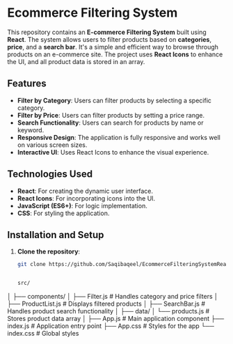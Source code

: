 # Ecommerce Filtering System

This repository contains an **E-commerce Filtering System** built using **React**. The system allows users to filter products based on **categories**, **price**, and a **search bar**. It's a simple and efficient way to browse through products on an e-commerce site. The project uses **React Icons** to enhance the UI, and all product data is stored in an array.

## Features

- **Filter by Category**: Users can filter products by selecting a specific category.
- **Filter by Price**: Users can filter products by setting a price range.
- **Search Functionality**: Users can search for products by name or keyword.
- **Responsive Design**: The application is fully responsive and works well on various screen sizes.
- **Interactive UI**: Uses React Icons to enhance the visual experience.

## Technologies Used

- **React**: For creating the dynamic user interface.
- **React Icons**: For incorporating icons into the UI.
- **JavaScript (ES6+)**: For logic implementation.
- **CSS**: For styling the application.



## Installation and Setup

1. **Clone the repository**:
   ```bash
   git clone https://github.com/Saqibaqeel/EcommerceFilteringSystemReact.git


   src/
│
├── components/
│   ├── Filter.js         # Handles category and price filters
│   ├── ProductList.js    # Displays filtered products
│   ├── SearchBar.js      # Handles product search functionality
│
├── data/
│   └── products.js       # Stores product data array
│
├── App.js                # Main application component
├── index.js              # Application entry point
├── App.css               # Styles for the app
└── index.css             # Global styles


